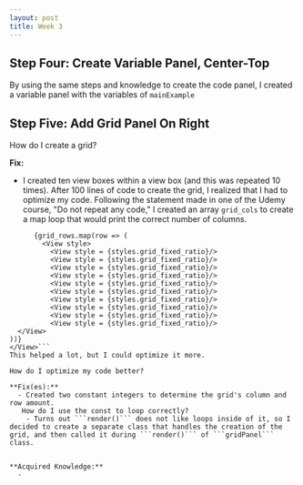```yaml
---
layout: post
title: Week 3
---
```


## Step Four: Create Variable Panel, Center-Top 

By using the same steps and knowledge to create the code panel, I created a variable panel with the variables of ```mainExample``` 

## Step Five: Add Grid Panel On Right

How do I create a grid?

**Fix:** 
  - I created ten view boxes within a view box (and this was repeated 10 times). After 100 lines of code to create the grid, I realized that I had to optimize my code. Following the statement made in one of the Udemy course, "Do not repeat any code," I created an array ```grid_cols``` to create a map loop that would print the correct number of columns. 

```<View style={styles.grid_panel}>
      {grid_rows.map(row => (
        <View style>
          <View style = {styles.grid_fixed_ratio}/>
          <View style = {styles.grid_fixed_ratio}/>
          <View style = {styles.grid_fixed_ratio}/>
          <View style = {styles.grid_fixed_ratio}/>
          <View style = {styles.grid_fixed_ratio}/>
          <View style = {styles.grid_fixed_ratio}/>
          <View style = {styles.grid_fixed_ratio}/>
          <View style = {styles.grid_fixed_ratio}/>
          <View style = {styles.grid_fixed_ratio}/>
          <View style = {styles.grid_fixed_ratio}/>
  </View>
))}
</View>```
This helped a lot, but I could optimize it more. 

How do I optimize my code better? 

**Fix(es):** 
  - Created two constant integers to determine the grid's column and row amount.
   How do I use the const to loop correctly?
    - Turns out ```render()``` does not like loops inside of it, so I decided to create a separate class that handles the creation of the grid, and then called it during ```render()``` of ```gridPanel``` class. 
    

**Acquired Knowledge:** 
  - 
